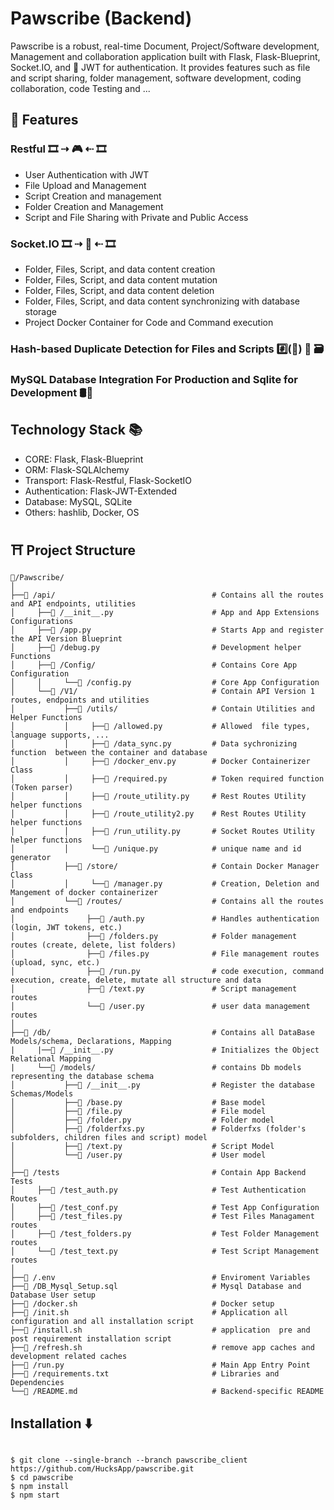 # Pawscribe (Backend)
Pawscribe is a robust, real-time Document, Project/Software development, Management and collaboration application built with Flask, Flask-Blueprint, Socket.IO, and 🔏 JWT for authentication. It provides features such as file and script sharing, folder management, software development, coding collaboration, code Testing and ...

## 🧰 Features
###  Restful 🎞 ⇢ 🎮 ⇠ 🎞
  - User Authentication with JWT
  - File Upload and Management
  - Script Creation and management
  - Folder Creation and Management
  - Script and File Sharing with Private and Public Access
### Socket.IO  🎞 ⇢ 🔌 ⇠ 🎞
  - Folder, Files, Script, and data content creation
  - Folder, Files, Script, and data content mutation
  - Folder, Files, Script, and data content deletion
  - Folder, Files, Script, and data content synchronizing with database storage
  - Project Docker Container for Code and Command execution

### Hash-based Duplicate Detection for Files and Scripts #️⃣(📃) 🔀 🗃
### MySQL Database Integration For Production and Sqlite for Development 🛢🔄

## Technology Stack 📚
- CORE: Flask, Flask-Blueprint
- ORM: Flask-SQLAlchemy
- Transport: Flask-Restful, Flask-SocketIO
- Authentication: Flask-JWT-Extended
- Database: MySQL, SQLite
- Others: hashlib, Docker, OS

## ⛩ Project Structure

```plaintext
📁/Pawscribe/
│
├──📁 /api/                                   # Contains all the routes and API endpoints, utilities
│     ├──📄 /__init__.py                      # App and App Extensions Configurations
│     ├──📄 /app.py                           # Starts App and register the API Version Blueprint
│     ├──📄 /debug.py                         # Development helper Functions
│     ├──📁 /Config/                          # Contains Core App Configuration
│     │     └──📄 /config.py                  # Core App Configuration 
│     └──📁 /V1/                              # Contain API Version 1 routes, endpoints and utilities 
│           ├──📁 /utils/                     # Contain Utilities and Helper Functions
│           │     ├──📄 /allowed.py           # Allowed  file types, language supports, ...
│           │     ├──📄 /data_sync.py         # Data sychronizing function  between the container and database
│           │     ├──📄 /docker_env.py        # Docker Containerizer Class
│           │     ├──📄 /required.py          # Token required function (Token parser)
│           │     ├──📄 /route_utility.py     # Rest Routes Utility helper functions
│           │     ├──📄 /route_utility2.py    # Rest Routes Utility helper functions
│           │     ├──📄 /run_utility.py       # Socket Routes Utility helper functions
│           │     └──📄 /unique.py            # unique name and id generator
│           ├──📁 /store/                     # Contain Docker Manager Class
│           │     └──📄 /manager.py           # Creation, Deletion and Mangement of docker containerizer
│           └──📁 /routes/                    # Contains all the routes and endpoints
│                ├──📄 /auth.py               # Handles authentication (login, JWT tokens, etc.)
│                ├──📄 /folders.py            # Folder management routes (create, delete, list folders)
│                ├──📄 /files.py              # File management routes (upload, sync, etc.)
│                ├──📄 /run.py                # code execution, command execution, create, delete, mutate all structure and data
│                ├──📄 /text.py               # Script management routes
│                └──📄 /user.py               # user data management routes
│
├──📁 /db/                                    # Contains all DataBase Models/schema, Declarations, Mapping
|     |──📄 /__init__.py                      # Initializes the Object Relational Mapping
|     └──📁 /models/                          # contains Db models representing the database schema
│           ├──📄 /__init__.py                # Register the database Schemas/Models
│           ├──📄 /base.py                    # Base model
│           ├──📄 /file.py                    # File model
│           ├──📄 /folder.py                  # Folder model
│           ├──📄 /folderfxs.py               # Folderfxs (folder's subfolders, children files and script) model
│           ├──📄 /text.py                    # Script Model
│           └──📄 /user.py                    # User model
│
├──📁 /tests                                  # Contain App Backend Tests
│     ├──📄 /test_auth.py                     # Test Authentication Routes
│     ├──📄 /test_conf.py                     # Test App Configuration
│     ├──📄 /test_files.py                    # Test Files Managament routes
│     ├──📄 /test_folders.py                  # Test Folder Management routes
│     └──📄 /test_text.py                     # Test Script Management routes
│
├──📄 /.env                                   # Enviroment Variables
├──📄 /DB_Mysql_Setup.sql                     # Mysql Database and Database User setup
├──📄 /docker.sh                              # Docker setup
├──📄 /init.sh                                # Application all configuration and all installation script
├──📄 /install.sh                             # application  pre and post requirement installation script
├──📄 /refresh.sh                             # remove app caches and development related caches
├──📄 /run.py                                 # Main App Entry Point
├──📄 /requirements.txt                       # Libraries and Dependencies
└──📄 /README.md                              # Backend-specific README
```


## Installation ⬇️
```

$ git clone --single-branch --branch pawscribe_client https://github.com/HucksApp/pawscribe.git
$ cd pawscribe
$ npm install
$ npm start
```


